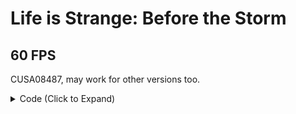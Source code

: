 # Life is Strange: Before the Storm

## 60 FPS

CUSA08487, may work for other versions too.

<details> 
<summary>Code (Click to Expand)</summary>

```
40 0F 95 C6 E8 DD CF 1B 00

40 0F 94 C6 E8 DD CF 1B 00
```

</details>
